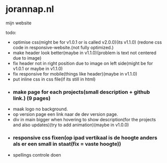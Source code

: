 # jorannap.nl
mijn website

todo:
- optimise css(might be for v1.0.1 or is called v2.0.0)(its v1.1.0) (redone css code in responsive-website.(not fully optimized.)
- make header look better(maybe in v1.1.0)(problem is text not centered due to image)
- fix header not in right position due to image on left side(might be for v1.0.1 or maybe in v1.1.0)
- fix responsive for mobile(things like header)(maybe in v1.1.0)
- put inline css in css file(if its still in html)
- ### make page for each projects(small description + github link.) (9 pages)
- maak logo no background.
- op version page een link naar de dev version page.
- div in main bigger when hovering to show description(for the projects and also updates)(try to add animation)(maybe in v1.0.0)
- ### responsive css fixen(op ipad vertikaal is de hoogte anders als er een small in staat(fix = vaste hoogte))   
- spellings controle doen